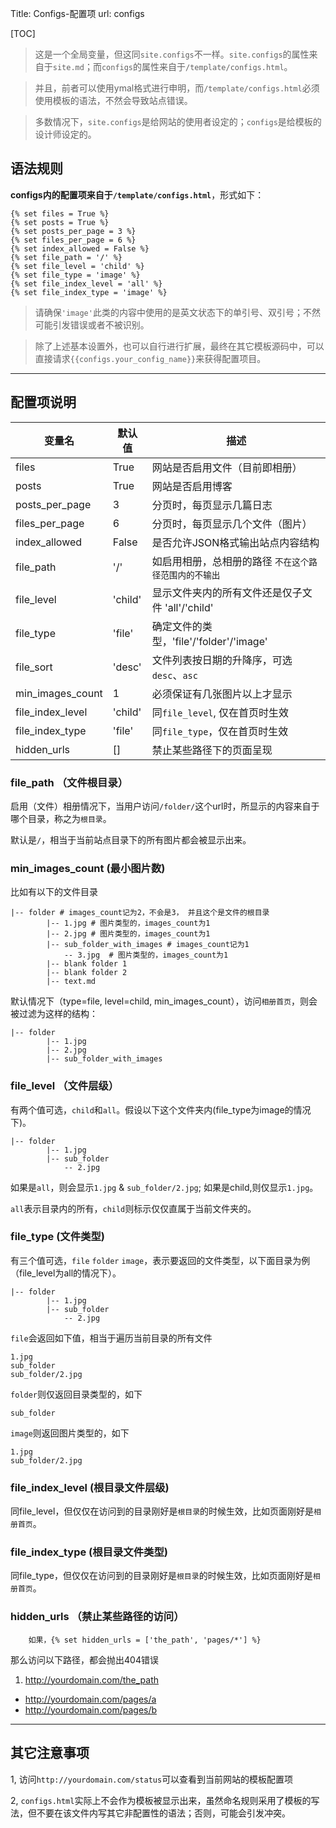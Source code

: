 Title: Configs-配置项
url: configs

[TOC]

> 这是一个全局变量，但这同`site.configs`不一样。`site.configs`的属性来自于`site.md`；而`configs`的属性来自于`/template/configs.html`。  

> 并且，前者可以使用ymal格式进行申明，而`/template/configs.html`必须使用模板的语法，不然会导致站点错误。

> 多数情况下，`site.configs`是给网站的使用者设定的；`configs`是给模板的设计师设定的。 


## 语法规则

**configs内的配置项来自于`/template/configs.html`**，形式如下：

	{% set files = True %}
	{% set posts = True %}
	{% set posts_per_page = 3 %}
	{% set files_per_page = 6 %}
	{% set index_allowed = False %}
	{% set file_path = '/' %}
	{% set file_level = 'child' %}
	{% set file_type = 'image' %}
	{% set file_index_level = 'all' %}
	{% set file_index_type = 'image' %}
	
>  请确保`'image'`此类的内容中使用的是英文状态下的单引号、双引号；不然可能引发错误或者不被识别。

> 除了上述基本设置外，也可以自行进行扩展，最终在其它模板源码中，可以直接请求`{{configs.your_config_name}}`来获得配置项目。


- - - - - - - - 

## 配置项说明

| 变量名 | 默认值 | 描述 |
| ----- | ----- | --- |
| files | True | 网站是否启用文件（目前即相册）|
| posts | True | 网站是否启用博客|
| posts_per_page | 3 | 分页时，每页显示几篇日志 |
| files_per_page | 6 | 分页时，每页显示几个文件（图片） |
| index_allowed | False | 是否允许JSON格式输出站点内容结构 |
| file_path | '/' | 如启用相册，总相册的路径 `不在这个路径范围内的不输出` |
| file_level | 'child' | 显示文件夹内的所有文件还是仅子文件 'all'/'child'|
| file_type | 'file' | 确定文件的类型，'file'/'folder'/'image' |
| file_sort | 'desc' | 文件列表按日期的升降序，可选`desc`、`asc` |
| min_images_count | 1 | 必须保证有几张图片以上才显示 |
| file_index_level | 'child' | 同`file_level`, 仅在首页时生效 |
| file_index_type | 'file' | 同`file_type`，仅在首页时生效 |  
| hidden_urls | [] | 禁止某些路径下的页面呈现 |


### file_path （文件根目录）

启用（文件）相册情况下，当用户访问`/folder/`这个url时，所显示的内容来自于哪个目录，称之为`根目录`。

默认是`/`，相当于当前站点目录下的所有图片都会被显示出来。

### min_images_count (最小图片数)
比如有以下的文件目录
```
|-- folder # images_count记为2，不会是3， 并且这个是文件的根目录
		|-- 1.jpg # 图片类型的，images_count为1
		|-- 2.jpg # 图片类型的，images_count为1
		|-- sub_folder_with_images # images_count记为1
			-- 3.jpg  # 图片类型的，images_count为1
        |-- blank folder 1
        |-- blank folder 2
        |-- text.md
```
默认情况下（type=file, level=child, min_images_count），访问`相册首页`，则会被过滤为这样的结构：
```
|-- folder
		|-- 1.jpg
		|-- 2.jpg
		|-- sub_folder_with_images
```


### file_level （文件层级）

有两个值可选，`child`和`all`。假设以下这个文件夹内(file_type为image的情况下)。
```
|-- folder
		|-- 1.jpg
		|-- sub_folder
			-- 2.jpg
```		
如果是`all`，则会显示`1.jpg` & `sub_folder/2.jpg`; 如果是child,则仅显示`1.jpg`。

`all`表示目录内的所有，`child`则标示仅仅直属于当前文件夹的。


### file_type (文件类型)

有三个值可选，`file` `folder` `image`，表示要返回的文件类型，以下面目录为例（file_level为all的情况下）。

	|-- folder
			|-- 1.jpg
			|-- sub_folder
				-- 2.jpg
				
`file`会返回如下值，相当于遍历当前目录的所有文件

	1.jpg
	sub_folder
	sub_folder/2.jpg
	
`folder`则仅返回目录类型的，如下

	sub_folder
	
`image`则返回图片类型的，如下

	1.jpg
	sub_folder/2.jpg
	

### file_index_level (根目录文件层级)

同file_level，但仅仅在访问到的目录刚好是`根目录`的时候生效，比如页面刚好是`相册首页`。


### file_index_type (根目录文件类型)

同file_type，但仅仅在访问到的目录刚好是`根目录`的时候生效，比如页面刚好是`相册首页`。


### hidden_urls （禁止某些路径的访问）  

```
    如果，{% set hidden_urls = ['the_path', 'pages/*'] %}    
```  
那么访问以下路径，都会抛出404错误  

1. http://yourdomain.com/the_path  
-  http://yourdomain.com/pages/a  
-  http://yourdomain.com/pages/b  


- - - - - - - - 


## 其它注意事项

1, 访问`http://yourdomain.com/status`可以查看到当前网站的模板配置项

2, `configs.html`实际上不会作为模板被显示出来，虽然命名规则采用了模板的写法，但不要在该文件内写其它非配置性的语法；否则，可能会引发冲突。


